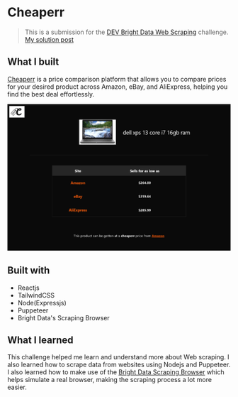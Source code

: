 # Cheaperr

> This is a submission for the [DEV Bright Data Web Scraping](https://dev.to/devteam/join-us-for-the-bright-data-web-scraping-challenge-3000-in-prizes-3mg2) challenge.
> [My solution post]()

## What I built

[Cheaperr](https://cheaperr.netlify.app/) is a price comparison platform that allows you to compare prices for your desired product across Amazon, eBay, and AliExpress, helping you find the best deal effortlessly.

![Solution preview](/public/images/solution-preview.png)

## Built with

- Reactjs
- TailwindCSS
- Node(Expressjs)
- Puppeteer
- Bright Data's Scraping Browser

## What I learned

This challenge helped me learn and understand more about Web scraping. I also learned how to scrape data from websites using Nodejs and Puppeteer. I also learned how to make use of the [Bright Data Scraping Browser](https://brightdata.com/products/scraping-browser) which helps simulate a real browser, making the scraping process a lot more easier.
